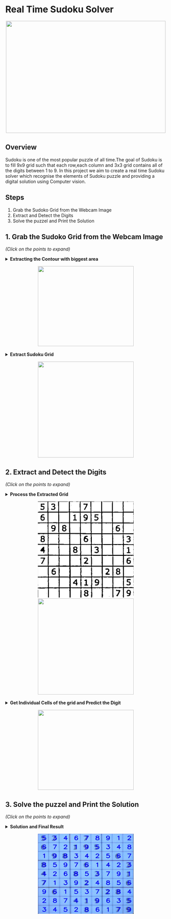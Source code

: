# Real Time Sudoku Solver

<p align="center">
  <img src="/Images/SudokuSolver.gif" width="500" height="350" />
</p>


## Overview
Sudoku is one of the most popular puzzle of all time.The goal of Sudoku is to fill 9x9 grid such that each row,each column and 3x3 grid contains all of the digits between 1 to 9. In this project we aim to create a real time Sudoku solver which recognise the elements of Sudoku puzzle and providing a digital solution using Computer vision. 

## Steps
1. Grab the Sudoko Grid from the Webcam Image
2. Extract and Detect the Digits
2. Solve the puzzel and Print the Solution

## 1. Grab the Sudoko Grid from the Webcam Image
<i>(Click on the points to expand)</i>
<details>
<summary><b>Extracting the Contour with biggest area</b></summary>
<ol>
  <li>Convert image to Gray scale <i>(cv2.cvtColor)</i></li>
  <li>Blur the image using Gaussian Blur <i>(cv2.GaussianBlur)</i></li>
  <li>Apply adaptive thresholding <i>(cv2.adaptiveThreshold)</i></li>
  <li>Extract the contour with biggest area <i>(cv2.contourArea)</i></i></li>
</ol>
</details>

<p align="center">
  <img src="/Images/frame.png" width="300" height="250" />
</p>

<details>
<summary><b>Extract Sudoku Grid</b></summary>
  Use <i>cv2.warpPerspective</i> to get stable Sudoku Grid
 </details>
 
<p align="center">
  <img src="/Images/prespective.png" width="300" height="300" />
</p>

## 2. Extract and Detect the Digits
<i>(Click on the points to expand)</i>
<details>
<summary><b>Process the Extracted Grid</b></summary>
  Use <i>cv2.morphologyEx</i> and Invert the image
 </details>
 
 <p align="center">
  <img src="/Images/P-Window.png" width="300" height="300" />
  <img src="/Images/invert.png" width="300" height="300" />
</p>

<details>
<summary><b>Get Individual Cells of the grid and Predict the Digit</b></summary>
  <p>Model used for prediction has been trained on subset of <i>Chars4K Dataset</i> which contains digits only (0-9).
  Model can be viewed <a href="https://github.com/prishitakadam/Real-Time-Sudoku-Solver/blob/master/Digit%20Recognizer%20Model.ipynb">here</a></p>
  <p>While predicting the digits, blank cells would be predicted as 0.
    Blank cells can be identified by calculating sum of all the pixels (sum would be large)</p>

 </details>
 <p align="center">
  <img src="/Images/segements.png" width="300" height="250" />
</p>

## 3. Solve the puzzel and Print the Solution
<i>(Click on the points to expand)</i>
<details>
<summary><b>Solution and Final Result</b></summary>
<p>To solve Sudoko, backtracking has been used. Sudoku Backtracking is a recursive algorithm which goes through each cells and sequentially assigns numbers from 1 to 9 if the cell is empty. Notebook for the same can be viewed <a href="https://github.com/prishitakadam/Real-Time-Sudoku-Solver/blob/master/sudokosolver.ipynb">here</a>.</p>
  <p>To display the result use <i>cv2.putText</i>.</p>
</details>

<p align="center">
  <img src="/Images/result.png" width="300" height="250" />
</p>

